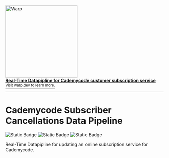<a href="https://github.com/user-attachments/assets/45d16d87-347f-42a8-9130-63b2095ccc21">
  <div>
    <img src="contrib/warp.png" width="230" alt="Warp" />
  </div>
  <b>
    Real-Time Datapipline for Cademycode customer subscription service 
  </b>
  <div>
    <sup>Visit <u>warp.dev</u> to learn more.</sup>
  </div>
</a>

<hr />

# Cademycode Subscriber Cancellations Data Pipeline
![Static Badge](https://img.shields.io/badge/Language-python-blue) ![Static Badge](https://img.shields.io/badge/Lakehouse-Databricks-red) ![Static Badge](https://img.shields.io/badge/Cloud%20Storage-Azure%20ADLS2-blue)




Real-Time Datapipline for updating an online subscription service for Cademycode.
